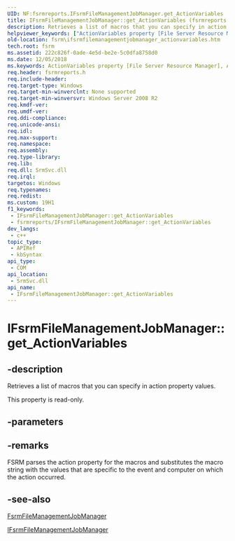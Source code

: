 ```yaml
---
UID: NF:fsrmreports.IFsrmFileManagementJobManager.get_ActionVariables
title: IFsrmFileManagementJobManager::get_ActionVariables (fsrmreports.h)
description: Retrieves a list of macros that you can specify in action property values.
helpviewer_keywords: ["ActionVariables property [File Server Resource Manager]","ActionVariables property [File Server Resource Manager]","FsrmFileManagementJobManager class","ActionVariables property [File Server Resource Manager]","IFsrmFileManagementJobManager interface","FsrmFileManagementJobManager class [File Server Resource Manager]","ActionVariables property","IFsrmFileManagementJobManager interface [File Server Resource Manager]","ActionVariables property","IFsrmFileManagementJobManager.ActionVariables","IFsrmFileManagementJobManager.get_ActionVariables","IFsrmFileManagementJobManager::ActionVariables","IFsrmFileManagementJobManager::get_ActionVariables","fs.ifsrmfilemanagementjobmanager_actionvariables","fsrm.ifsrmfilemanagementjobmanager_actionvariables","fsrmreports/IFsrmFileManagementJobManager::ActionVariables","fsrmreports/IFsrmFileManagementJobManager::get_ActionVariables","get_ActionVariables"]
old-location: fsrm\ifsrmfilemanagementjobmanager_actionvariables.htm
tech.root: fsrm
ms.assetid: 222c826f-0ade-4e5d-be2e-5c0dfa8758d0
ms.date: 12/05/2018
ms.keywords: ActionVariables property [File Server Resource Manager], ActionVariables property [File Server Resource Manager],FsrmFileManagementJobManager class, ActionVariables property [File Server Resource Manager],IFsrmFileManagementJobManager interface, FsrmFileManagementJobManager class [File Server Resource Manager],ActionVariables property, IFsrmFileManagementJobManager interface [File Server Resource Manager],ActionVariables property, IFsrmFileManagementJobManager.ActionVariables, IFsrmFileManagementJobManager.get_ActionVariables, IFsrmFileManagementJobManager::ActionVariables, IFsrmFileManagementJobManager::get_ActionVariables, fs.ifsrmfilemanagementjobmanager_actionvariables, fsrm.ifsrmfilemanagementjobmanager_actionvariables, fsrmreports/IFsrmFileManagementJobManager::ActionVariables, fsrmreports/IFsrmFileManagementJobManager::get_ActionVariables, get_ActionVariables
req.header: fsrmreports.h
req.include-header: 
req.target-type: Windows
req.target-min-winverclnt: None supported
req.target-min-winversvr: Windows Server 2008 R2
req.kmdf-ver: 
req.umdf-ver: 
req.ddi-compliance: 
req.unicode-ansi: 
req.idl: 
req.max-support: 
req.namespace: 
req.assembly: 
req.type-library: 
req.lib: 
req.dll: SrmSvc.dll
req.irql: 
targetos: Windows
req.typenames: 
req.redist: 
ms.custom: 19H1
f1_keywords:
 - IFsrmFileManagementJobManager::get_ActionVariables
 - fsrmreports/IFsrmFileManagementJobManager::get_ActionVariables
dev_langs:
 - c++
topic_type:
 - APIRef
 - kbSyntax
api_type:
 - COM
api_location:
 - SrmSvc.dll
api_name:
 - IFsrmFileManagementJobManager::get_ActionVariables
---
```


# IFsrmFileManagementJobManager::get_ActionVariables


## -description

Retrieves a  list of macros that you can specify in action property values.

This property is read-only.

## -parameters

## -remarks

FSRM parses the action property for the macros and substitutes the macro string with the values that are specific to the event and computer on which the action occurred.

## -see-also

<a href="/previous-versions/windows/desktop/fsrm/fsrmfilemanagementjobmanager">FsrmFileManagementJobManager</a>



<a href="/previous-versions/windows/desktop/api/fsrmreports/nn-fsrmreports-ifsrmfilemanagementjobmanager">IFsrmFileManagementJobManager</a>

